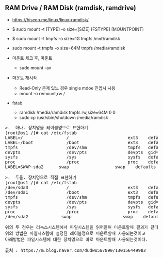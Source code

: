 
## RAM Drive / RAM Disk (ramdisk, ramdrive)

- https://hiseon.me/linux/linux-ramdisk/
- $ sudo mount -t [TYPE] -o size=[SIZE] [FSTYPE] [MOUNTPOINT]
- $ sudo mount -t tmpfs -o size=1G tmpfs /mnt/ramdisk

- sudo mount -t tmpfs -o size=64M tmpfs /media/ramdisk

- 마운트 체크 후, 마운트
  - sudo mount -av

- 마운트 재시작 
  - Read-Only 문제 있느 경우 single mdoe 진입시 사용
  -  mount -o remount,rw /
  
- fstab
  - ramdisk 	/media/ramdisk	tmpfs	rw,size=64M	0	0
  - sudo cp /usr/sbin/shutdown /media/ramdisk
  


<pre>
>.  하나. 장치명을 레이블명으로 표현하기
[root@os1 /]# cat /etc/fstab
LABEL=/                 /                       ext3    defaults        1 1
LABEL=/boot             /boot                   ext3    defaults        1 2
tmpfs                   /dev/shm                tmpfs   defaults        0 0
devpts                  /dev/pts                devpts  gid=5,mode=620  0 0
sysfs                   /sys                    sysfs   defaults        0 0
proc                    /proc                   proc    defaults        0 0
LABEL=SWAP-sda2      swap                  swap    defaults        0 0
 
>.  두울. 장치명으로 직접 표현하기
[root@os1 /]# cat /etc/fstab
/dev/sda3               /                       ext3    defaults        1 1
/dev/sda1               /boot                   ext3    defaults        1 2
tmpfs                   /dev/shm                tmpfs   defaults        0 0
devpts                  /dev/pts                devpts  gid=5,mode=620  0 0
sysfs                   /sys                    sysfs   defaults        0 0
proc                    /proc                   proc    defaults        0 0
/dev/sda2             swap                    swap    defaults        0 0
 
위의 두 경우는 리눅스시스템에서 파일시스템을 읽어들여 마운트할때 결과가 같다.
위의 방법은 파일시스템에 설정된 레이블명으로 마운트할때 사용되는것이고
아래방법은 파일시스템에 대한 장치명으로 바로 마운트할때 사용되는것이다.

춠처 : https://m.blog.naver.com/dudwo567890/130156449983

</pre>
